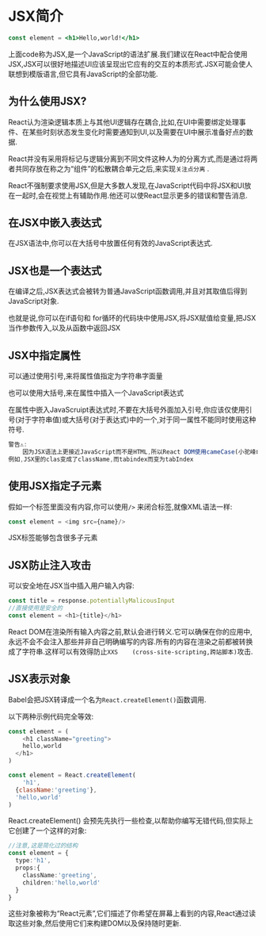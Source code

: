 # JSX简介

```jsx
const element = <h1>Hello,world!</h1>
```

上面code称为JSX,是一个JavaScript的语法扩展.我们建议在React中配合使用JSX,JSX可以很好地描述UI应该呈现出它应有的交互的本质形式.JSX可能会使人联想到模版语言,但它具有JavaScript的全部功能.

## 为什么使用JSX?

React认为渲染逻辑本质上与其他UI逻辑存在耦合,比如,在UI中需要绑定处理事件、在某些时刻状态发生变化时需要通知到UI,以及需要在UI中展示准备好点的数据.

React并没有采用将标记与逻辑分离到不同文件这种人为的分离方式,而是通过将两者共同存放在称之为“组件”的松散耦合单元之后,来实现`关注点分离` .

React不强制要求使用JSX,但是大多数人发现,在JavaScript代码中将JSX和UI放在一起时,会在视觉上有辅助作用.他还可以使React显示更多的错误和警告消息.

## 在JSX中嵌入表达式

在JSX语法中,你可以在大括号中放置任何有效的JavaScript表达式.

## JSX也是一个表达式

在编译之后,JSX表达式会被转为普通JavaScript函数调用,并且对其取值后得到JavaScript对象.

也就是说,你可以在if语句和 for循环的代码块中使用JSX,将JSX赋值给变量,把JSX当作参数传入,以及从函数中返回JSX

## JSX中指定属性

可以通过使用引号,来将属性值指定为字符串字面量

也可以使用大括号,来在属性中插入一个JavaScript表达式

在属性中嵌入JavaScruipt表达式时,不要在大括号外面加入引号,你应该仅使用引号(对于字符串值)或大括号(对于表达式)中的一个,对于同一属性不能同时使用这种符号.

```ts
警告⚠️:
	因为JSX语法上更接近JavaScript而不是HTML,所以React DOM使用cameCase(小驼峰命名)来定义属性的名称,而不使用HTML属性名称的命名约定
例如,JSX里的clas变成了className,而tabindex而变为tabIndex
```

## 使用JSX指定子元素

假如一个标签里面没有内容,你可以使用`/>` 来闭合标签,就像XML语法一样:

```ts
const element = <img src={name}/>
```

JSX标签能够包含很多子元素

## JSX防止注入攻击

可以安全地在JSX当中插入用户输入内容:

```ts
const title = response.potentiallyMalicousInput
//直接使用是安全的
const element = <h1>{title}</h1>
```

React DOM在渲染所有输入内容之前,默认会进行转义.它可以确保在你的应用中,永远不会不会注入那些并非自己明确编写的内容.所有的内容在渲染之前都被转换成了字符串.这样可以有效得防止`XXS	(cross-site-scripting,跨站脚本)`攻击.

## JSX表示对象

Babel会把JSX转译成一个名为`React.createElement()`函数调用.

以下两种示例代码完全等效:

```ts
const element = (
	<h1 className="greeting">
  	hello,world
  </h1>
)
```

```jsx
const element = React.createElement(
	'h1',
  {className:'greeting'},
  'hello,world'
)
```

React.createElement() 会预先先执行一些检查,以帮助你编写无错代码,但实际上它创建了一个这样的对象:

```ts
//注意,这是简化过的结构
const element = {
  type:'h1',
  props:{
    className:'greeting',
    children:'hello,world'
  }
}
```

这些对象被称为“React元素”,它们描述了你希望在屏幕上看到的内容,React通过读取这些对象,然后使用它们来构建DOM以及保持随时更新.